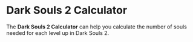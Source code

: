 # Dark Souls 2 Calculator
The **Dark Souls 2 Calculator** can help you calculate the number of souls needed for each level up in Dark Souls 2.
